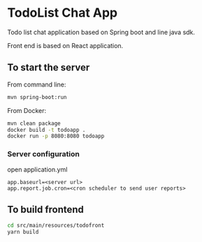 # TodoList Chat App #

Todo list chat application based on Spring boot and line java sdk.

Front end is based on React application.

## To start the server ##

From command line:
```bash
mvn spring-boot:run
```

From Docker:
```bash
mvn clean package
docker build -t todoapp .
docker run -p 8080:8080 todoapp

```

### Server configuration ###
open application.yml

```properties
app.baseurl=<server url>
app.report.job.cron=<cron scheduler to send user reports>
```

## To build frontend ##
```bash
cd src/main/resources/todofront
yarn build

```